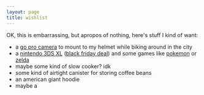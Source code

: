```yaml
---
layout: page
title: wishlist
---
```


OK, this is embarrassing, but apropos of nothing, here's stuff I kind of want:

* a [go pro camera][] to mount to my helmet while biking around in the city
* a [nintendo 3DS XL][] ([black friday deal][]) and some games like [pokemon][] or [zelda][]
* maybe some kind of slow cooker? idk
* some kind of airtight canister for storing coffee beans
* an american giant hoodie
* maybe a

[go pro camera]: http://www.amazon.com/GoPro-CHDHE-301-HERO3-White-Edition/dp/B009TCCTSQ/ref=sr_1_3?s=photo&ie=UTF8&qid=1385740531&sr=1-3
[nintendo 3DS XL]: http://www.gamestop.com/nintendo-3ds/consoles/nintendo-3ds-xl-black/110540
[black friday deal]: http://www.gamespot.com/articles/nintendo-confirms-legend-of-zelda-black-friday-3ds-xl-bundle-for-150/1100-6416417/
[pokemon]: http://www.amazon.com/Pok%C3%A9mon-X-nintendo-3ds/dp/B0053B5RGI/ref=sr_1_15?ie=UTF8&qid=1385740605&sr=8-15&keywords=nintendo+3ds+xl
[zelda]: http://www.amazon.com/The-Legend-Zelda-Between-nintendo-3ds/dp/B00GANWVJE/ref=sr_1_1?ie=UTF8&qid=1385741230&sr=8-1&keywords=zelda
